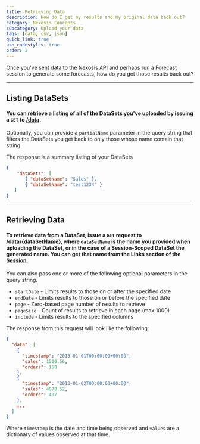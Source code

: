 ```yaml
---
title: Retrieving Data
description: How do I get my results and my original data back out?
category: Nexosis Concepts
subcategory: Upload your data
tags: [data, csv, json]
quick_link: true
use_codestyles: true
order: 2
---
```


Once you've [sent data](sending-data) to the Nexosis API and perhaps run a [Forecast](forecasting-walkthrough) session to generate some forecasts, how do you get those results back out?

------

## Listing DataSets

#### You can retrieve a listing of all of the DataSets you've uploaded by issuing a `GET` to [/data]({{site.api_reference_baseurl}}/operations/5919ef80a730020dd851f231).

Optionally, you can provide a `partialName` parameter in the query string that filters the DataSets you get back to only those whose name contain that string.

The response is a summary listing of your DataSets

``` json
{
    "dataSets": [
       { "dataSetName": "Sales" },
       { "dataSetName": "test1234" }
   ]
}
```
------

## Retrieving Data

#### To retrieve data from a DataSet, issue a `GET` request to [/data/\{dataSetName\}]({{site.api_reference_baseurl}}/operations/5919ef80a730020dd851f232), where `dataSetName` is the name you provided when uploading the DataSet, or in the case of a Session-Scoped DataSet the generated name.  You can get that name from the Links section of the [Session](sessions).

You can also pass one or more of the following optional parameters in the query string.

* `startDate` - Limits results to those on or after the specified date
* `endDate` - Limits results to those on or before the specified date
* `page` - Zero-based page number of results to retrieve
* `pageSize` - Count of results to retrieve in each page (max 1000)
* `include` - Limits results to the specified columns

The response from this request will look like the following:

``` json
{
  "data": [
    {
      "timestamp": "2013-01-01T00:00:00+00:00",
      "sales": 1500.56,
      "orders": 150
    },
    {
      "timestamp": "2013-01-02T00:00:00+00:00",
      "sales": 4078.52,
      "orders": 407
    },
    ...
  ]
}
```

Where `timestamp` is the date and time being observed and `values` are a dictionary of values observed at that time.